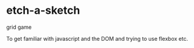 # etch-a-sketch
grid game

To get familiar with javascript and the DOM and trying to use flexbox etc.
